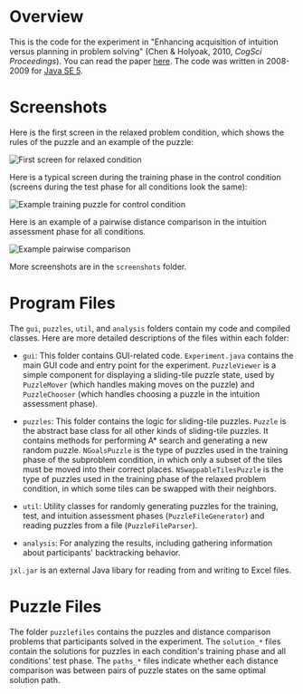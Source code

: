 # Overview

This is the code for the experiment in "Enhancing acquisition of intuition versus planning in problem solving" (Chen & Holyoak, 2010, *CogSci Proceedings*). You can read the paper [here](https://www.researchgate.net/publication/255484359_Enhancing_Acquisition_of_Intuition_versus_Planning_in_Problem_Solving). The code was written in 2008-2009 for [Java SE 5](http://www.oracle.com/technetwork/java/javasebusiness/downloads/java-archive-downloads-javase5-419410.html).


# Screenshots

Here is the first screen in the relaxed problem condition, which shows the rules of the puzzle and an example of the puzzle:

![First screen for relaxed condition](https://github.com/sdawnchen/intuition-exp/screenshots/relaxed_first_screen.png)

Here is a typical screen during the training phase in the control condition (screens during the test phase for all conditions look the same):

![Example training puzzle for control condition](https://github.com/sdawnchen/intuition-exp/screenshots/control_training_puzzle.png)

Here is an example of a pairwise distance comparison in the intuition assessment phase for all conditions.

![Example pairwise comparison](https://github.com/sdawnchen/intuition-exp/screenshots/distance_comparison.png)

More screenshots are in the `screenshots` folder.


# Program Files

The `gui`, `puzzles`, `util`, and `analysis` folders contain my code and compiled classes. Here are more detailed descriptions of the files within each folder:

* `gui`: This folder contains GUI-related code. `Experiment.java` contains the main GUI code and entry point for the experiment. `PuzzleViewer` is a simple component for displaying a sliding-tile puzzle state, used by `PuzzleMover` (which handles making moves on the puzzle) and `PuzzleChooser` (which handles choosing a puzzle in the intuition assessment phase).

* `puzzles`: This folder contains the logic for sliding-tile puzzles. `Puzzle` is the abstract base class for all other kinds of sliding-tile puzzles. It contains methods for performing A\* search and generating a new random puzzle. `NGoalsPuzzle` is the type of puzzles used in the training phase of the subproblem condition, in which only a subset of the tiles must be moved into their correct places. `NSwappableTilesPuzzle` is the type of puzzles used in the training phase of the relaxed problem condition, in which some tiles can be swapped with their neighbors.

* `util`: Utility classes for randomly generating puzzles for the training, test, and intuition assessment phases (`PuzzleFileGenerator`) and reading puzzles from a file (`PuzzleFileParser`).

* `analysis`: For analyzing the results, including gathering information about participants' backtracking behavior.

`jxl.jar` is an external Java libary for reading from and writing to Excel files.


# Puzzle Files

The folder `puzzlefiles` contains the puzzles and distance comparison problems that participants solved in the experiment. The `solution_*` files contain the solutions for puzzles in each condition's training phase and all conditions' test phase. The `paths_*` files indicate whether each distance comparison was between pairs of puzzle states on the same optimal solution path.
